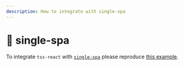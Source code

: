 ```yaml
---
description: How to integrate with single-spa
---
```


# 🔩 single-spa

To integrate `tss-react` with [`single-spa`](https://single-spa.js.org/) please reproduce [this example](https://github.com/garronej/tss-react/issues/69#issuecomment-1112587437).
